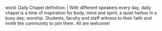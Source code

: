word: Daily Chapel
definition: |
  With different speakers every day, daily chapel is a time of inspiration for body, mind and spirit; a quiet harbor in a busy day; worship. Students, faculty and staff witness to their faith and invite the community to join them. All are welcome!
